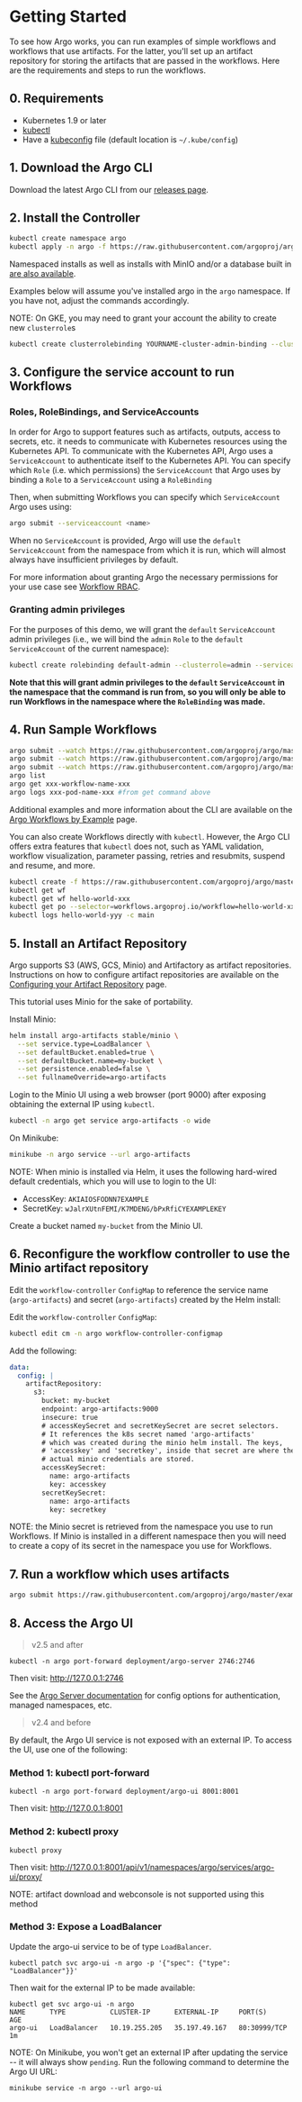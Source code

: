 # Getting Started

To see how Argo works, you can run examples of simple workflows and workflows that use artifacts.
For the latter, you'll set up an artifact repository for storing the artifacts that are passed in
the workflows. Here are the requirements and steps to run the workflows.

## 0. Requirements
* Kubernetes 1.9 or later
* [kubectl](https://kubernetes.io/docs/tasks/tools/install-kubectl/)
* Have a [kubeconfig](https://kubernetes.io/docs/tasks/access-application-cluster/configure-access-multiple-clusters/) file (default location is `~/.kube/config`)

## 1. Download the Argo CLI

Download the latest Argo CLI from our [releases page](https://github.com/argoproj/argo/releases).

## 2. Install the Controller

```sh
kubectl create namespace argo
kubectl apply -n argo -f https://raw.githubusercontent.com/argoproj/argo/stable/manifests/install.yaml
```

Namespaced installs as well as installs with MinIO and/or a database built in [are also available](https://github.com/argoproj/argo/tree/stable/manifests). 

Examples below will assume you've installed argo in the `argo` namespace. If you have not, adjust 
the commands accordingly.

NOTE: On GKE, you may need to grant your account the ability to create new `clusterrole`s

```sh
kubectl create clusterrolebinding YOURNAME-cluster-admin-binding --clusterrole=cluster-admin --user=YOUREMAIL@gmail.com
```

## 3. Configure the service account to run Workflows

### Roles, RoleBindings, and ServiceAccounts

In order for Argo to support features such as artifacts, outputs, access to secrets, etc. it needs to communicate with Kubernetes resources
using the Kubernetes API. To communicate with the Kubernetes API, Argo uses a `ServiceAccount` to authenticate itself to the Kubernetes API.
You can specify which `Role` (i.e. which permissions) the `ServiceAccount` that Argo uses by binding a `Role` to a `ServiceAccount` using a `RoleBinding`

Then, when submitting Workflows you can specify which `ServiceAccount` Argo uses using:

```sh
argo submit --serviceaccount <name>
```

When no `ServiceAccount` is provided, Argo will use the `default` `ServiceAccount` from the namespace from which it is run, which will almost always have insufficient privileges by default.

For more information about granting Argo the necessary permissions for your use case see [Workflow RBAC](workflow-rbac.md).

### Granting admin privileges

For the purposes of this demo, we will grant the `default` `ServiceAccount` admin privileges (i.e., we will bind the `admin` `Role` to the `default` `ServiceAccount` of the current namespace):

```sh
kubectl create rolebinding default-admin --clusterrole=admin --serviceaccount=default:default
```

**Note that this will grant admin privileges to the `default` `ServiceAccount` in the namespace that the command is run from, so you will only be able to
run Workflows in the namespace where the `RoleBinding` was made.**

## 4. Run Sample Workflows
```sh
argo submit --watch https://raw.githubusercontent.com/argoproj/argo/master/examples/hello-world.yaml
argo submit --watch https://raw.githubusercontent.com/argoproj/argo/master/examples/coinflip.yaml
argo submit --watch https://raw.githubusercontent.com/argoproj/argo/master/examples/loops-maps.yaml
argo list
argo get xxx-workflow-name-xxx
argo logs xxx-pod-name-xxx #from get command above
```

Additional examples and more information about the CLI are available on the [Argo Workflows by Example](../examples/README.md) page.

You can also create Workflows directly with `kubectl`. However, the Argo CLI offers extra features
that `kubectl` does not, such as YAML validation, workflow visualization, parameter passing, retries
and resubmits, suspend and resume, and more.
```sh
kubectl create -f https://raw.githubusercontent.com/argoproj/argo/master/examples/hello-world.yaml
kubectl get wf
kubectl get wf hello-world-xxx
kubectl get po --selector=workflows.argoproj.io/workflow=hello-world-xxx --show-all
kubectl logs hello-world-yyy -c main
```


## 5. Install an Artifact Repository

Argo supports S3 (AWS, GCS, Minio) and Artifactory as artifact repositories. Instructions on how to configure artifact repositories are available on the [Configuring your Artifact Repository](configure-artifact-repository.md) page.

This tutorial uses Minio for the sake of portability.

Install Minio:
```sh
helm install argo-artifacts stable/minio \
  --set service.type=LoadBalancer \
  --set defaultBucket.enabled=true \
  --set defaultBucket.name=my-bucket \
  --set persistence.enabled=false \
  --set fullnameOverride=argo-artifacts
```

Login to the Minio UI using a web browser (port 9000) after exposing obtaining the external IP using `kubectl`.
```sh
kubectl -n argo get service argo-artifacts -o wide
```
On Minikube:
```sh
minikube -n argo service --url argo-artifacts
```

NOTE: When minio is installed via Helm, it uses the following hard-wired default credentials,
which you will use to login to the UI:
* AccessKey: `AKIAIOSFODNN7EXAMPLE`
* SecretKey: `wJalrXUtnFEMI/K7MDENG/bPxRfiCYEXAMPLEKEY`

Create a bucket named `my-bucket` from the Minio UI.

## 6. Reconfigure the workflow controller to use the Minio artifact repository

Edit the `workflow-controller` `ConfigMap` to reference the service name (`argo-artifacts`) and
secret (`argo-artifacts`) created by the Helm install:

Edit the `workflow-controller` `ConfigMap`:
```sh
kubectl edit cm -n argo workflow-controller-configmap
```
Add the following:
```yaml
data:
  config: |
    artifactRepository:
      s3:
        bucket: my-bucket
        endpoint: argo-artifacts:9000
        insecure: true
        # accessKeySecret and secretKeySecret are secret selectors.
        # It references the k8s secret named 'argo-artifacts'
        # which was created during the minio helm install. The keys,
        # 'accesskey' and 'secretkey', inside that secret are where the
        # actual minio credentials are stored.
        accessKeySecret:
          name: argo-artifacts
          key: accesskey
        secretKeySecret:
          name: argo-artifacts
          key: secretkey
```

NOTE: the Minio secret is retrieved from the namespace you use to run Workflows. If Minio is
installed in a different namespace then you will need to create a copy of its secret in the
namespace you use for Workflows.

## 7. Run a workflow which uses artifacts
```sh
argo submit https://raw.githubusercontent.com/argoproj/argo/master/examples/artifact-passing.yaml
```

## 8. Access the Argo UI

> v2.5 and after

```
kubectl -n argo port-forward deployment/argo-server 2746:2746
```

Then visit: http://127.0.0.1:2746

See the [Argo Server documentation](./argo-server.md) for config options for authentication,
managed namespaces, etc.

> v2.4 and before

By default, the Argo UI service is not exposed with an external IP. To access the UI, use one of the
following:

### Method 1: kubectl port-forward
```
kubectl -n argo port-forward deployment/argo-ui 8001:8001
```
Then visit: http://127.0.0.1:8001

### Method 2: kubectl proxy
```
kubectl proxy
```
Then visit: http://127.0.0.1:8001/api/v1/namespaces/argo/services/argo-ui/proxy/

NOTE: artifact download and webconsole is not supported using this method

### Method 3: Expose a LoadBalancer
Update the argo-ui service to be of type `LoadBalancer`.
```
kubectl patch svc argo-ui -n argo -p '{"spec": {"type": "LoadBalancer"}}'
```
Then wait for the external IP to be made available:
```
kubectl get svc argo-ui -n argo
NAME      TYPE           CLUSTER-IP      EXTERNAL-IP     PORT(S)        AGE
argo-ui   LoadBalancer   10.19.255.205   35.197.49.167   80:30999/TCP   1m
```

NOTE: On Minikube, you won't get an external IP after updating the service -- it will always show
`pending`. Run the following command to determine the Argo UI URL:
```
minikube service -n argo --url argo-ui
```

